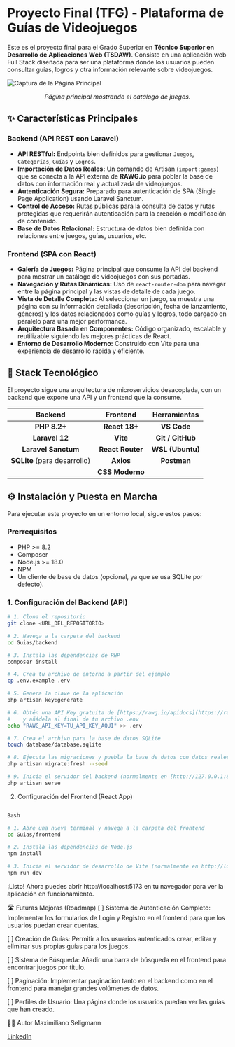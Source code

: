 # Proyecto Final (TFG) - Plataforma de Guías de Videojuegos

Este es el proyecto final para el Grado Superior en **Técnico Superior en Desarrollo de Aplicaciones Web (TSDAW)**. Consiste en una aplicación web Full Stack diseñada para ser una plataforma donde los usuarios pueden consultar guías, logros y otra información relevante sobre videojuegos.

![Captura de la Página Principal]()
*<p align="center">Página principal mostrando el catálogo de juegos.</p>*

## ✨ Características Principales

### Backend (API REST con Laravel)
* **API RESTful:** Endpoints bien definidos para gestionar `Juegos`, `Categorías`, `Guías` y `Logros`.
* **Importación de Datos Reales:** Un comando de Artisan (`import:games`) que se conecta a la API externa de **RAWG.io** para poblar la base de datos con información real y actualizada de videojuegos.
* **Autenticación Segura:** Preparado para autenticación de SPA (Single Page Application) usando Laravel Sanctum.
* **Control de Acceso:** Rutas públicas para la consulta de datos y rutas protegidas que requerirán autenticación para la creación o modificación de contenido.
* **Base de Datos Relacional:** Estructura de datos bien definida con relaciones entre juegos, guías, usuarios, etc.

### Frontend (SPA con React)
* **Galería de Juegos:** Página principal que consume la API del backend para mostrar un catálogo de videojuegos con sus portadas.
* **Navegación y Rutas Dinámicas:** Uso de `react-router-dom` para navegar entre la página principal y las vistas de detalle de cada juego.
* **Vista de Detalle Completa:** Al seleccionar un juego, se muestra una página con su información detallada (descripción, fecha de lanzamiento, géneros) y los datos relacionados como guías y logros, todo cargado en paralelo para una mejor performance.
* **Arquitectura Basada en Componentes:** Código organizado, escalable y reutilizable siguiendo las mejores prácticas de React.
* **Entorno de Desarrollo Moderno:** Construido con Vite para una experiencia de desarrollo rápida y eficiente.

## 🚀 Stack Tecnológico

El proyecto sigue una arquitectura de microservicios desacoplada, con un backend que expone una API y un frontend que la consume.

| Backend | Frontend | Herramientas |
| :---: | :---: | :---: |
| **PHP 8.2+** | **React 18+** | **VS Code** |
| **Laravel 12** | **Vite** | **Git / GitHub** |
| **Laravel Sanctum** | **React Router** | **WSL (Ubuntu)** |
| **SQLite** (para desarrollo) | **Axios** | **Postman** |
| | **CSS Moderno** | |

## ⚙️ Instalación y Puesta en Marcha

Para ejecutar este proyecto en un entorno local, sigue estos pasos:

### Prerrequisitos
* PHP >= 8.2
* Composer
* Node.js >= 18.0
* NPM
* Un cliente de base de datos (opcional, ya que se usa SQLite por defecto).

### 1. Configuración del Backend (API)

```bash
# 1. Clona el repositorio
git clone <URL_DEL_REPOSITORIO>

# 2. Navega a la carpeta del backend
cd Guias/backend

# 3. Instala las dependencias de PHP
composer install

# 4. Crea tu archivo de entorno a partir del ejemplo
cp .env.example .env

# 5. Genera la clave de la aplicación
php artisan key:generate

# 6. Obtén una API Key gratuita de [https://rawg.io/apidocs](https://rawg.io/apidocs)
#    y añádela al final de tu archivo .env
echo "RAWG_API_KEY=TU_API_KEY_AQUI" >> .env

# 7. Crea el archivo para la base de datos SQLite
touch database/database.sqlite

# 8. Ejecuta las migraciones y puebla la base de datos con datos reales
php artisan migrate:fresh --seed

# 9. Inicia el servidor del backend (normalmente en [http://127.0.0.1:8000](http://127.0.0.1:8000))
php artisan serve

```

2. Configuración del Frontend (React App)
```bash

Bash

# 1. Abre una nueva terminal y navega a la carpeta del frontend
cd Guias/frontend

# 2. Instala las dependencias de Node.js
npm install

# 3. Inicia el servidor de desarrollo de Vite (normalmente en http://localhost:5173)
npm run dev

```
¡Listo! Ahora puedes abrir http://localhost:5173 en tu navegador para ver la aplicación en funcionamiento.


🛣️ Futuras Mejoras (Roadmap)
[ ] Sistema de Autenticación Completo: Implementar los formularios de Login y Registro en el frontend para que los usuarios puedan crear cuentas.

[ ] Creación de Guías: Permitir a los usuarios autenticados crear, editar y eliminar sus propias guías para los juegos.

[ ] Sistema de Búsqueda: Añadir una barra de búsqueda en el frontend para encontrar juegos por título.

[ ] Paginación: Implementar paginación tanto en el backend como en el frontend para manejar grandes volúmenes de datos.

[ ] Perfiles de Usuario: Una página donde los usuarios puedan ver las guías que han creado.

👨‍💻 Autor
Maximiliano Seligmann

[LinkedIn](https://www.linkedin.com/in/maximiliano-seligmann/)
